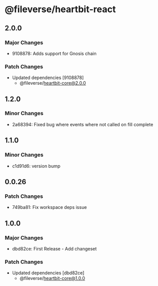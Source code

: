 # @fileverse/heartbit-react

## 2.0.0

### Major Changes

- 9108878: Adds support for Gnosis chain

### Patch Changes

- Updated dependencies [9108878]
  - @fileverse/heartbit-core@2.0.0

## 1.2.0

### Minor Changes

- 2a68394: Fixed bug where events where not called on fill complete

## 1.1.0

### Minor Changes

- c1d91d6: version bump

## 0.0.26

### Patch Changes

- 749ba81: Fix workspace deps issue

## 1.0.0

### Major Changes

- dbd82ce: First Release - Add changeset

### Patch Changes

- Updated dependencies [dbd82ce]
  - @fileverse/heartbit-core@1.0.0
